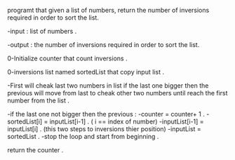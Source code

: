 programt that  given a list of numbers, return the number of inversions required in order to sort the list.






-input : list of numbers . 

-output : the number of inversions required in order to sort the list.




0-Initialize counter that count inversions . 

0-inversions list named sortedList that copy input list . 



-First will cheak last two numbers in list if the last one bigger then the previous will move from last to cheak other two numbers until reach the first number from the list . 


-if the last one not bigger then the previous : 
          -counter = counter+ 1 . 
          -sortedList[i] = inputList[i-1] . ( i == index of number)
          -inputList[i-1] = inputList[i] . (this two steps to inversions thier position)
          -inputList = sortedList  . 
          -stop the loop and start from beginning . 


return the counter . 
